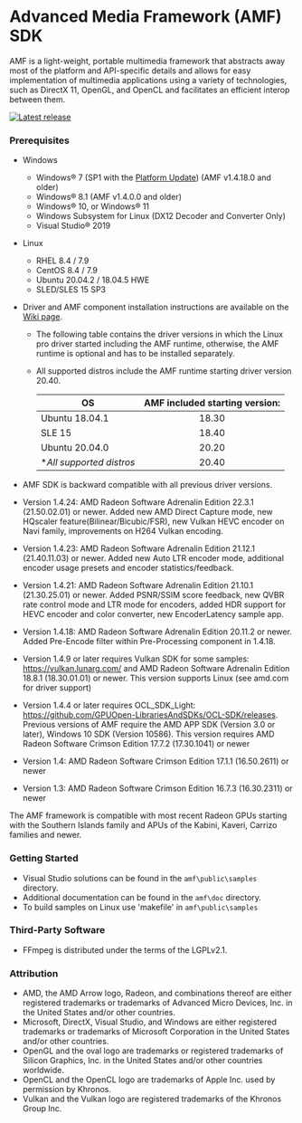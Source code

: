 # Advanced Media Framework (AMF) SDK

AMF is a light-weight, portable multimedia framework that abstracts away most of the platform and API-specific details and allows for easy implementation of multimedia applications using a variety of technologies, such as DirectX 11, OpenGL, and OpenCL and facilitates an efficient interop between them.

<div>
  <a href="https://github.com/GPUOpen-LibrariesAndSDKs/AMF/releases/latest/"><img src="http://gpuopen-librariesandsdks.github.io/media/latest-release-button.svg" alt="Latest release" title="Latest release"></a>
</div>

### Prerequisites
* Windows
    * Windows&reg; 7 (SP1 with the [Platform Update](https://msdn.microsoft.com/en-us/library/windows/desktop/jj863687.aspx)) (AMF v1.4.18.0 and older)
    * Windows&reg; 8.1 (AMF v1.4.0.0 and older)
    * Windows&reg; 10, or Windows&reg; 11
    * Windows Subsystem for Linux (DX12 Decoder and Converter Only)
    * Visual Studio&reg; 2019
* Linux
    * RHEL 8.4 / 7.9 
    * CentOS 8.4 / 7.9
    * Ubuntu 20.04.2 / 18.04.5 HWE
    * SLED/SLES 15 SP3
* Driver and AMF component installation instructions are available on the [Wiki page](https://github.com/GPUOpen-LibrariesAndSDKs/AMF/wiki).
    * The following table contains the driver versions in which the Linux pro driver started including the AMF runtime, otherwise, the AMF runtime is optional and has to be installed separately.
    * All supported distros include the AMF runtime starting driver version 20.40.

      | OS                        | AMF included starting version:    |
      | -------------             |:-------------:                    |
      | Ubuntu 18.04.1            | 18.30                             |
      | SLE 15                    | 18.40                             |
      | Ubuntu 20.04.0            | 20.20                             |
      | \**All supported distros* | 20.40                             |

* AMF SDK is backward compatible with all previous driver versions.
* Version 1.4.24: AMD Radeon Software Adrenalin Edition 22.3.1 (21.50.02.01) or newer. Added new AMD Direct Capture mode, new HQscaler feature(Bilinear/Bicubic/FSR), new Vulkan HEVC encoder on Navi family, improvements on H264 Vulkan encoding.
* Version 1.4.23: AMD Radeon Software Adrenalin Edition 21.12.1 (21.40.11.03) or newer. Added new Auto LTR encoder mode, additional encoder usage presets and encoder statistics/feedback.
* Version 1.4.21: AMD Radeon Software Adrenalin Edition 21.10.1 (21.30.25.01) or newer. Added PSNR/SSIM score feedback, new QVBR rate control mode and LTR mode for encoders, added HDR support for HEVC encoder and color converter, new EncoderLatency sample app.
* Version 1.4.18: AMD Radeon Software Adrenalin Edition 20.11.2 or newer. Added Pre-Encode filter within Pre-Processing component in 1.4.18.
* Version 1.4.9 or later requires Vulkan SDK for some samples: https://vulkan.lunarg.com/  and AMD Radeon Software Adrenalin Edition 18.8.1 (18.30.01.01) or newer. This version supports Linux (see amd.com for driver support)
* Version 1.4.4 or later requires OCL_SDK_Light: https://github.com/GPUOpen-LibrariesAndSDKs/OCL-SDK/releases. Previous versions of AMF require the AMD APP SDK (Version 3.0 or later), Windows 10 SDK (Version 10586). This version requires AMD Radeon Software Crimson Edition 17.7.2 (17.30.1041) or newer
* Version 1.4: AMD Radeon Software Crimson Edition 17.1.1 (16.50.2611) or newer
* Version 1.3: AMD Radeon Software Crimson Edition 16.7.3 (16.30.2311) or newer


The AMF framework is compatible with most recent Radeon GPUs starting with the Southern Islands family and APUs of the Kabini, Kaveri, Carrizo families and newer.

### Getting Started
* Visual Studio solutions can be found in the `amf\public\samples` directory.
* Additional documentation can be found in the `amf\doc` directory.
* To build samples on Linux use 'makefile' in `amf\public\samples`

### Third-Party Software
* FFmpeg is distributed under the terms of the LGPLv2.1.

### Attribution
* AMD, the AMD Arrow logo, Radeon, and combinations thereof are either registered trademarks or trademarks of Advanced Micro Devices, Inc. in the United States and/or other countries.
* Microsoft, DirectX, Visual Studio, and Windows are either registered trademarks or trademarks of Microsoft Corporation in the United States and/or other countries.
* OpenGL and the oval logo are trademarks or registered trademarks of Silicon Graphics, Inc. in the United States and/or other countries worldwide.
* OpenCL and the OpenCL logo are trademarks of Apple Inc. used by permission by Khronos.
* Vulkan and the Vulkan logo are registered trademarks of the Khronos Group Inc.
